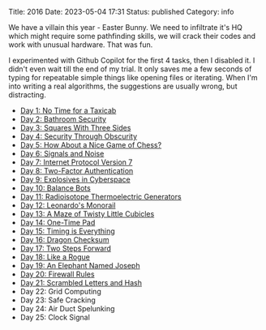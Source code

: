 Title: 2016
Date: 2023-05-04 17:31
Status: published
Category: info

We have a villain this year - Easter Bunny. We need to infiltrate
it's HQ which might require some pathfinding skills, we will crack
their codes and work with unusual hardware. That was fun.

I experimented with Github Copilot for the first 4 tasks, then
I disabled it. I didn't even wait till the end of my trial.
It only saves me a few seconds of typing for repeatable simple
things like opening files or iterating. When I'm into writing
a real algorithms, the suggestions are usually wrong, but 
distracting.

- [Day 1: No Time for a Taxicab]({filename}2016/01-taxi.md)
- [Day 2: Bathroom Security]({filename}2016/02-bathroom.md)
- [Day 3: Squares With Three Sides]({filename}2016/03-squares.md)
- [Day 4: Security Through Obscurity]({filename}2016/04-obscurity.md)
- [Day 5: How About a Nice Game of Chess?]({filename}2016/05-password.md)
- [Day 6: Signals and Noise]({filename}2016/06-signal.md)
- [Day 7: Internet Protocol Version 7]({filename}2016/07-ipv7.md)
- [Day 8: Two-Factor Authentication]({filename}2016/08-authentication.md)
- [Day 9: Explosives in Cyberspace]({filename}2016/09-explosives.md)
- [Day 10: Balance Bots]({filename}2016/10-bots.md)
- [Day 11: Radioisotope Thermoelectric Generators]({filename}2016/11-rtg.md)
- [Day 12: Leonardo's Monorail]({filename}2016/12-monorail.md)
- [Day 13: A Maze of Twisty Little Cubicles]({filename}2016/13-maze.md)
- [Day 14: One-Time Pad]({filename}2016/14-pad.md)
- [Day 15: Timing is Everything]({filename}2016/15-timing.md)
- [Day 16: Dragon Checksum]({filename}2016/16-dragon.md)
- [Day 17: Two Steps Forward]({filename}2016/17-vault.md)
- [Day 18: Like a Rogue]({filename}2016/18-rouge.md)
- [Day 19: An Elephant Named Joseph]({filename}2016/19-elephant.md)
- [Day 20: Firewall Rules]({filename}2016/20-firewall.md)
- [Day 21: Scrambled Letters and Hash]({filename}2016/21-scramble.md)
- Day 22: Grid Computing
- Day 23: Safe Cracking
- Day 24: Air Duct Spelunking
- Day 25: Clock Signal
